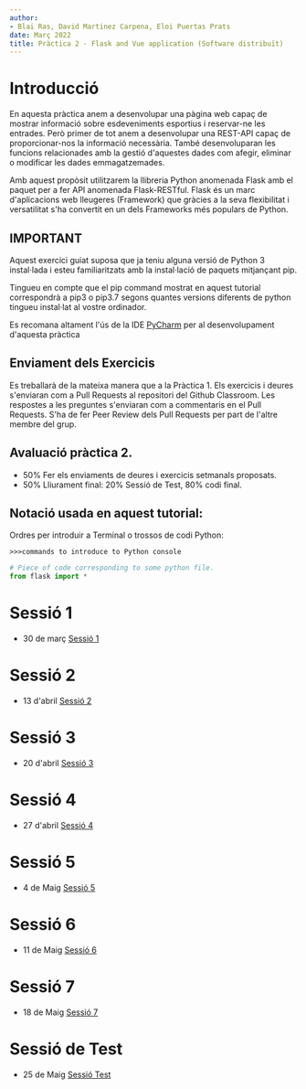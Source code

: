 ```yaml
---
author:
- Blai Ras, David Martinez Carpena, Eloi Puertas Prats
date: Març 2022
title: Pràctica 2 - Flask and Vue application (Software distribuït)
---
```


Introducció
============

En aquesta pràctica anem a desenvolupar una pàgina web capaç de mostrar 
informació sobre esdeveniments esportius i reservar-ne les entrades.
Però primer de tot anem a desenvolupar una REST-API capaç de proporcionar-nos la informació necessària. També desenvoluparan les funcions relacionades amb la gestió d'aquestes dades com
afegir, eliminar o modificar les dades emmagatzemades.

Amb aquest propòsit utilitzarem la llibreria Python anomenada Flask amb el paquet per a fer  API anomenada Flask-RESTful. Flask
és un marc d'aplicacions web lleugeres (Framework) que gràcies a la seva flexibilitat i
versatilitat s'ha convertit en un dels Frameworks més populars de Python.

IMPORTANT
---------

Aquest exercici guiat suposa que ja teniu alguna versió de Python 3
instal·lada i esteu familiaritzats amb la instal·lació de paquets mitjançant pip.

Tingueu en compte que el pip command mostrat en aquest tutorial correspondrà a pip3 o
pip3.7 segons quantes versions diferents de python tingueu
instal·lat al vostre ordinador.

Es recomana altament l'ús de la IDE [PyCharm](https://www.jetbrains.com/pycharm/) per al desenvolupament d'aquesta pràctica

Enviament dels Exercicis
------------------------
Es treballarà de la mateixa manera que a la Pràctica 1. Els exercicis i deures s'enviaran com a Pull Requests al repositori del Github Classroom. Les respostes a les preguntes 
s'enviaran com a commentaris en el Pull Requests. S'ha de fer Peer Review dels Pull Requests per part de l'altre membre del grup.

Avaluació pràctica 2.
---------------------------
- 50% Fer els enviaments de deures i exercicis setmanals proposats.
- 50% Lliurament final: 20% Sessió de Test, 80% codi final.

Notació usada en aquest tutorial: 
-------------------------------

 Ordres per introduir a Terminal o trossos de codi Python:

    >>>commands to introduce to Python console

```python
# Piece of code corresponding to some python file. 
from flask import *
```

Sessió 1
=========
- 30 de març [Sessió 1](https://github.com/SoftwareDistribuitUB-2022/Practica2/blob/main/Sessio_1.md)

Sessió 2
=========
- 13 d'abril [Sessió 2]()

Sessió 3
=========
- 20 d'abril [Sessió 3]()

Sessió 4
=========
- 27 d'abril [Sessió 4]()

Sessió 5
=========
- 4 de Maig [Sessió 5]()

Sessió 6
=========
- 11 de Maig [Sessió 6]()

Sessió 7
=========
- 18 de Maig [Sessió 7]()

Sessió de Test
=========
- 25 de Maig [Sessió Test]()
